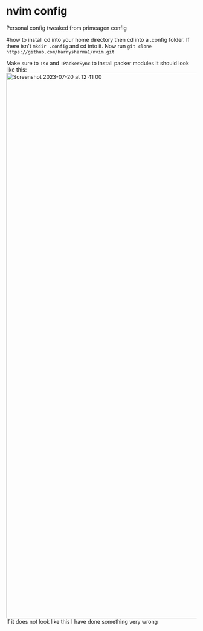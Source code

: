 # nvim config
Personal config tweaked from primeagen config

#how to install
cd into your home directory then cd into a .config folder. If there isn't ```mkdir .config``` and cd into it. Now run ```git clone https://github.com/harrysharma1/nvim.git```

Make sure to ```:so``` and ```:PackerSync``` to install packer modules
It should look like this:
<img width="1440" alt="Screenshot 2023-07-20 at 12 41 00" src="https://github.com/harrysharma1/nvim/assets/96082317/40e94ee6-c54d-4249-bcfd-24db3e12b661">
If it does not look like this I have done something very wrong
